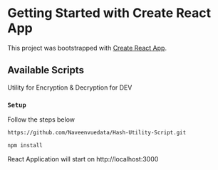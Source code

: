 # Getting Started with Create React App

This project was bootstrapped with [Create React App](https://github.com/facebook/create-react-app).

## Available Scripts

Utility for Encryption & Decryption for DEV

### `Setup`
Follow the steps below
```sh
https://github.com/Naveenvuedata/Hash-Utility-Script.git
```

```sh 
npm install
```

React Application will start on http://localhost:3000 
